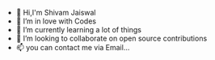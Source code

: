 - 👋 Hi,I'm Shivam Jaiswal
- 👀 I’m in love with Codes
- 🌱 I’m currently learning a lot of things
- 💞️ I’m looking to collaborate on open source contributions
- 📫 you can contact me via Email...

<!---
Ijaiswalshivam/Ijaiswalshivam is a ✨ special ✨ repository because its `README.md` (this file) appears on your GitHub profile.
You can click the Preview link to take a look at your changes.
--->
